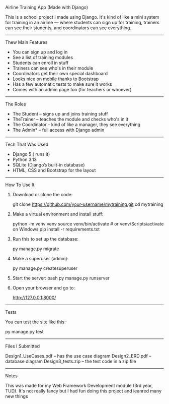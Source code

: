
Airline Training App (Made with Django)

This is a school project I made using Django. It's kind of like a mini system for training in an airline — where students can sign up for training, trainers can see their students, and coordinators can see everything.

---

 Thew Main Features

- You can sign up and log in
- See a list of training modules
- Students can enroll in stuff
- Trainers can see who's in their module
- Coordinators get their own special dashboard
- Looks nice on mobile thanks to Bootstrap
- Has a few automatic tests to make sure it works
- Comes with an admin page too (for teachers or whoever)

---

The Roles

- The Student – signs up and joins training stuff
- TheTrainer – teaches the module and checks who's in it
- The Coordinator – kind of like a manager, they see everything
- The Admin* – full access with Django admin

---

Tech That Was Used

- Django 5 ( runs it)
- Python 3.13
- SQLite (Django’s built-in database)
- HTML, CSS and Bootstrap for the layout

---

How To Use It

1. Download or clone the code:

   git clone https://github.com/your-username/mytraining.git
   cd mytraining
   

2. Make a virtual environment and install stuff:
   
   python -m venv venv
   source venv/bin/activate  # or venv\Scripts\activate on Windows
   pip install -r requirements.txt
   

3. Run this to set up the database:

   py manage.py migrate
   

4. Make a superuser (admin):

   py manage.py createsuperuser
  

5. Start the server:
   bash
   py manage.py runserver
   

6. Open your browser and go to:
   
   http://127.0.0.1:8000/
   

---

Tests

You can test the site like this:

py manage.py test


---

  Files I Submitted

 Design1_UseCases.pdf – has the use case diagram
 Design2_ERD.pdf – database diagram
 Design3_tests.zip – the test code in a zip file

---

 Notes

This was made for my Web Framework Development module  (3rd year, TUD). It's not really fancy but I had fun doing this project and leanred many new things 
